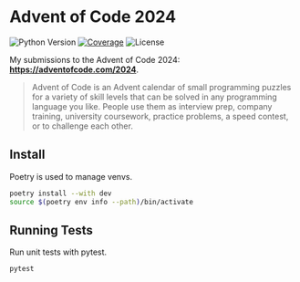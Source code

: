 # Advent of Code 2024

![Python Version](https://img.shields.io/badge/python-3.13-blue)
[![Coverage](https://codecov.io/gh/<user>/<repo>/branch/main/graph/badge.svg)](https://codecov.io/gh/<user>/<repo>)
![License](https://img.shields.io/badge/license-MIT-green)

My submissions to the Advent of Code 2024: **https://adventofcode.com/2024**.

> Advent of Code is an Advent calendar of small programming puzzles for a variety of skill levels that can be solved in any programming language you like. People use them as interview prep, company training, university coursework, practice problems, a speed contest, or to challenge each other.

## Install

Poetry is used to manage venvs.

```bash
poetry install --with dev
source $(poetry env info --path)/bin/activate
```

## Running Tests

Run unit tests with pytest.

```bash
pytest
```
